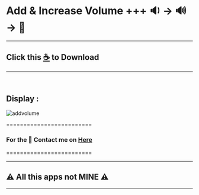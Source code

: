 # Add & Increase Volume +++ 🔉 ->  🔊  -> 📢

--------------------------------
## Click this [☕](https://github.com/VfvRizky/MyKit-Desktop/blob/main/Music%26Video/Add%20Volume/Add-Volume.zip) to Download
--------------------------------
</br>


## Display :


![addvolume](https://user-images.githubusercontent.com/73746365/156147723-70562cd3-74e7-4e1f-be41-9bb4b4e86ad4.gif)



=========================
### For the 🔐 Contact me on [Here](https://vfvrizky.my.id)
=========================

--------------------------------
## ⚠️ All this apps not MINE ⚠️
--------------------------------
